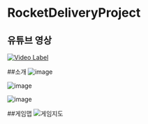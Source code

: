 # RocketDeliveryProject

## 유튜브 영상
[![Video Label](https://img.youtube.com/vi/2ZpHC7AMLAk/0.jpg)](https://youtu.be/2ZpHC7AMLAk)

##소개
![image](https://github.com/ChartaP/RocketDeliveryProject/assets/20767587/f77ddc1d-1eb4-4e39-bb1f-d8e003a6581a)

![image](https://github.com/ChartaP/RocketDeliveryProject/assets/20767587/2d4055bb-7595-4720-99ea-bc54ef5d01e4)

![image](https://github.com/ChartaP/RocketDeliveryProject/assets/20767587/32f91ae6-6edc-41fe-855e-9d5026358c5d)

##게임맵
![게임지도](https://github.com/ChartaP/RocketDeliveryProject/assets/20767587/ada29a6f-f841-4ec7-97b2-97a09a82dc99)
